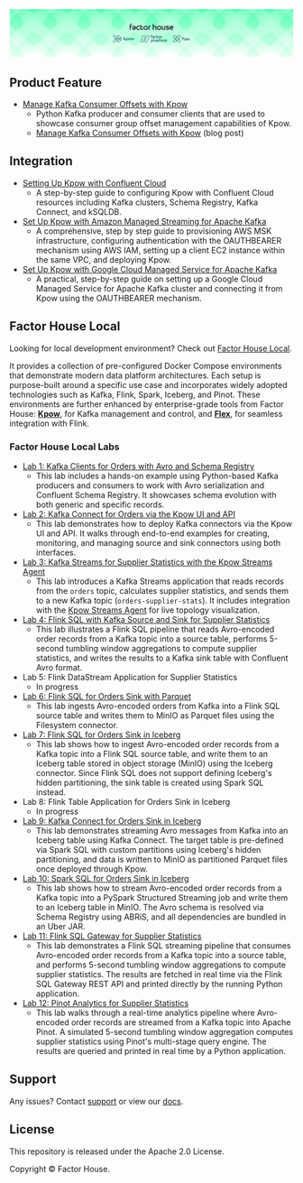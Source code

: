 ![factorhouse](./images/factorhouse.jfif)

## Product Feature

- [Manage Kafka Consumer Offsets with Kpow](./offset-management/)
  - Python Kafka producer and consumer clients that are used to showcase consumer group offset management capabilities of Kpow.
  - [Manage Kafka Consumer Offsets with Kpow](https://factorhouse.io/blog/how-to/manage-kafka-consumer-offsets-with-kpow/) (blog post)

## Integration

- [Setting Up Kpow with Confluent Cloud](https://factorhouse.io/blog/how-to/set-up-kpow-with-confluent-cloud/)
  - A step-by-step guide to configuring Kpow with Confluent Cloud resources including Kafka clusters, Schema Registry, Kafka Connect, and kSQLDB.
- [Set Up Kpow with Amazon Managed Streaming for Apache Kafka](https://factorhouse.io/blog/how-to/set-up-kpow-with-aws/)
  - A comprehensive, step by step guide to provisioning AWS MSK infrastructure, configuring authentication with the OAUTHBEARER mechanism using AWS IAM, setting up a client EC2 instance within the same VPC, and deploying Kpow.
- [Set Up Kpow with Google Cloud Managed Service for Apache Kafka](https://factorhouse.io/blog/how-to/set-up-kpow-with-gcp/)
  - A practical, step-by-step guide on setting up a Google Cloud Managed Service for Apache Kafka cluster and connecting it from Kpow using the OAUTHBEARER mechanism.

## Factor House Local

Looking for local development environment? Check out [Factor House Local](https://github.com/factorhouse/factorhouse-local).

It provides a collection of pre-configured Docker Compose environments that demonstrate modern data platform architectures. Each setup is purpose-built around a specific use case and incorporates widely adopted technologies such as Kafka, Flink, Spark, Iceberg, and Pinot. These environments are further enhanced by enterprise-grade tools from Factor House: [**Kpow**](https://factorhouse.io/kpow), for Kafka management and control, and [**Flex**](https://factorhouse.io/flex/), for seamless integration with Flink.

### Factor House Local Labs

- [Lab 1: Kafka Clients for Orders with Avro and Schema Registry](./fh-local-kafka-clients-orders/)
  - This lab includes a hands-on example using Python-based Kafka producers and consumers to work with Avro serialization and Confluent Schema Registry. It showcases schema evolution with both generic and specific records.
- [Lab 2: Kafka Connect for Orders via the Kpow UI and API](./fh-local-kafka-connect-orders/)
  - This lab demonstrates how to deploy Kafka connectors via the Kpow UI and API. It walks through end-to-end examples for creating, monitoring, and managing source and sink connectors using both interfaces.
- [Lab 3: Kafka Streams for Supplier Statistics with the Kpow Streams Agent](./fh-local-kafka-streams-stats/)
  - This lab introduces a Kafka Streams application that reads records from the `orders` topic, calculates supplier statistics, and sends them to a new Kafka topic (`orders-supplier-stats`). It includes integration with the [Kpow Streams Agent](https://github.com/factorhouse/kpow-streams-agent) for live topology visualization.
- [Lab 4: Flink SQL with Kafka Source and Sink for Supplier Statistics](./fh-local-flink-sql-client-stats/)
  - This lab illustrates a Flink SQL pipeline that reads Avro-encoded order records from a Kafka topic into a source table, performs 5-second tumbling window aggregations to compute supplier statistics, and writes the results to a Kafka sink table with Confluent Avro format.
- Lab 5: Flink DataStream Application for Supplier Statistics
  - In progress
- [Lab 6: Flink SQL for Orders Sink with Parquet](./fh-local-flink-sql-orders-parquet/)
  - This lab ingests Avro-encoded orders from Kafka into a Flink SQL source table and writes them to MinIO as Parquet files using the Filesystem connector.
- [Lab 7: Flink SQL for Orders Sink in Iceberg](./fh-local-flink-sql-orders-iceberg/)
  - This lab shows how to ingest Avro-encoded order records from a Kafka topic into a Flink SQL source table, and write them to an Iceberg table stored in object storage (MinIO) using the Iceberg connector. Since Flink SQL does not support defining Iceberg's hidden partitioning, the sink table is created using Spark SQL instead.
- Lab 8: Flink Table Application for Orders Sink in Iceberg
  - In progress
- [Lab 9: Kafka Connect for Orders Sink in Iceberg](./fh-local-kafka-connect-iceberg/)
  - This lab demonstrates streaming Avro messages from Kafka into an Iceberg table using Kafka Connect. The target table is pre-defined via Spark SQL with custom partitions using Iceberg's hidden partitioning, and data is written to MinIO as partitioned Parquet files once deployed through Kpow.
- [Lab 10: Spark SQL for Orders Sink in Iceberg](./fh-local-spark-orders-iceberg/)
  - This lab shows how to stream Avro-encoded order records from a Kafka topic into a PySpark Structured Streaming job and write them to an Iceberg table in MinIO. The Avro schema is resolved via Schema Registry using ABRiS, and all dependencies are bundled in an Uber JAR.
- [Lab 11: Flink SQL Gateway for Supplier Statistics](./fh-local-flink-sql-gateway-stats/)
  - This lab demonstrates a Flink SQL streaming pipeline that consumes Avro-encoded order records from a Kafka topic into a source table, and performs 5-second tumbling window aggregations to compute supplier statistics. The results are fetched in real time via the Flink SQL Gateway REST API and printed directly by the running Python application.
- [Lab 12: Pinot Analytics for Supplier Statistics](./fh-local-pinot-stats/)
  - This lab walks through a real-time analytics pipeline where Avro-encoded order records are streamed from a Kafka topic into Apache Pinot. A simulated 5-second tumbling window aggregation computes supplier statistics using Pinot's multi-stage query engine. The results are queried and printed in real time by a Python application.

## Support

Any issues? Contact [support](https://factorhouse.io/support/) or view our [docs](https://docs.factorhouse.io/).

## License

This repository is released under the Apache 2.0 License.

Copyright © Factor House.
